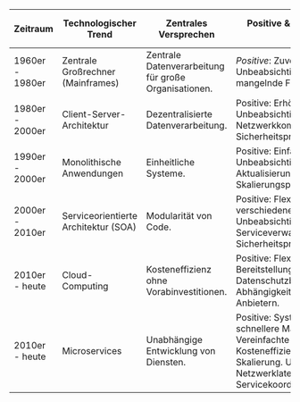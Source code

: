 | Zeitraum         | Technologischer Trend           | Zentrales Versprechen                        | Positive & Unbeabsichtigte Folgen                                                                                     | Interoperabilität & Beispiele                            | Methodische Trends in der Unternehmensarchitektur       |
|------------------|---------------------------------|----------------------------------------------|---------------------------------------------------------------------------------------------------------------|--------------------------------------------------------|--------------------------------------------------------|
| 1960er - 1980er  | Zentrale Großrechner (Mainframes)| Zentrale Datenverarbeitung für große Organisationen. | *Positive*: Zuverlässige Systeme. Unbeabsichtigt: Hohe Kosten, mangelnde Flexibilität.                              | Keine Standardisierung. Beispiel: IBM's proprietäre Systeme. | Wasserfallmodell, Strukturierte Analyse                |
| 1980er - 2000er  | Client-Server-Architektur       | Dezentralisierte Datenverarbeitung.          | Positive: Erhöhte Skalierbarkeit. Unbeabsichtigt: Netzwerkkomplexität, Sicherheitsprobleme.                       | Proprietäre Standards. Beispiel: Microsoft's DCOM, Apple's AppleTalk. | Objektorientierte Analyse und Design                   |
| 1990er - 2000er  | Monolithische Anwendungen       | Einheitliche Systeme.                        | Positive: Einfache Entwicklung. Unbeabsichtigt: Schwierige Aktualisierung, Skalierungsprobleme.                   | Industriekonsortien. Beispiel: W3C's HTML/XML, OMG's CORBA. | Objektorientierte Analyse und Design                   |
| 2000er - 2010er  | Serviceorientierte Architektur (SOA) | Modularität von Code.                     | Positive: Flexibilität, Integration verschiedener Systeme. Unbeabsichtigt: Serviceverwaltungskomplexität, Sicherheitsprobleme. | Branchenkonsortien. Beispiel: FIX im Finanzsektor, HL7 in der Gesundheitsbranche. | Agile Entwicklung, Scrum                               |
| 2010er - heute   | Cloud-Computing                  | Kosteneffizienz ohne Vorabinvestitionen.    | Positive: Flexibilität, schnelle Bereitstellung. Unbeabsichtigt: Datenschutzbedenken, Abhängigkeit von Cloud-Anbietern. | Nationale/supranationale Konsortien. Beispiel: ISO's Standards, ETSI in Europa. | DevOps, Continuous Integration/Continuous Deployment   |
| 2010er - heute   | Microservices                   | Unabhängige Entwicklung von Diensten.       | Positive: Systemresilienz, schnellere Markteinführung, Vereinfachte Bereitstellung. Kosteneffizienz, automatische Skalierung. Unbeabsichtigt: Netzwerklatenz, Servicekoordinationskomplexität. | Offene Standards/Open Source. Beispiel: OGC's geospatial Standards, OpenAPI für RESTful APIs. | Domain-Driven Design, Infrastructure as Code, Event-Driven Architecture |
